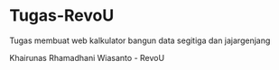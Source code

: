 # Tugas-RevoU
Tugas membuat web kalkulator bangun data segitiga dan jajargenjang

Khairunas Rhamadhani Wiasanto - RevoU
